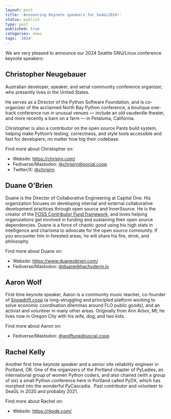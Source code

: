 ```yaml
---
layout: post
title: 'Announcing Keynote speakers for SeaGL2024!'
status: publish
type: post
published: true
categories: news
tags: '2024'
---
```


We are very pleased to announce our 2024 Seattle GNU/Linux conference keynote speakers:

## Christopher Neugebauer

Australian developer, speaker, and serial community conference organizer, who presently lives in the United States.

He serves as a Director of the Python Software Foundation, and is co-organizer of the acclaimed North Bay Python conference, a boutique one-track conference run in unusual venues — include an old vaudeville theater, and more recently a barn on a farm — in Petaluma, California.

Christopher is also a contributor on the open source Pants build system, helping make Python’s testing, correctness, and style tools accessible and fast for developers, no matter how big their codebase.

Find more about Christopher on:
 - Website: <https://chrisjrn.com/>
 - Fediverse/Mastodon: [@chrisjrn@social.coop](https://social.coop/@chrisjrn)
 - Twitter/X: [@chrisjrn](https://x.com/chrisjrn)

## Duane O'Brien

Duane is the Director of Collaborative Engineering at Capital One. His organization focuses on developing internal and external collaborative development practices through open source and InnerSource. He is the creator of the [FOSS Contributor Fund framework](https://github.com/indeedeng/FOSS-Contributor-Fund), and loves helping organizations get involved in funding and sustaining their open source dependencies. Duane is a force of chaotic good using his high stats in intelligence and charisma to advocate for the open source community. If you encounter him in forested areas, he will share his fire, drink, and philosophy.

Find more about Duane on:
 - Website: <https://www.duaneobrien.com/>
 - Fediverse/Mastodon: [@duane@hachyderm.io](https://hachyderm.io/@duane)

## Aaron Wolf

First time keynote speaker, Aaron is a community music teacher, co-founder of [Snowdrift.coop](https://snowdrift.coop/) (a long-struggling and principled platform working to solve economic coordination dilemmas around FLO public goods), and an activist and volunteer in many other areas. Originally from Ann Arbor, MI; he lives now in Oregon City with his wife, dog, and two kids.

Find more about Aaron on:
 - Fediverse/Mastodon: [@wolftune@social.coop](https://social.coop/@wolftune)

## Rachel Kelly

Another first time keynote speaker and a senior site reliability engineer in Portland, OR.
One of the organizers of the Portland chapter of PyLadies, an international group of women Python coders, and also chaired (with a group of six) a small Python conference here in Portland called PyDX, which has morphed into the wonderful PyCascadia.  Past contributor and volunteer to SeaGL in 2020 and probably 2021.

Find more about Rachel on:
 - Website: https://rkode.com/

